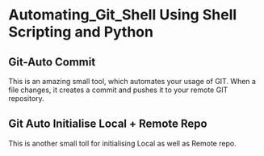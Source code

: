 # Automating_Git_Shell Using Shell Scripting and Python

## Git-Auto Commit

This is an amazing small tool, which automates your usage of GIT. When a file changes, it creates a commit and pushes it to your remote GIT repository.

## Git Auto Initialise Local + Remote Repo

This is another small toll for initialising Local as well as Remote repo.
